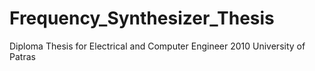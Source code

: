 # Frequency_Synthesizer_Thesis
Diploma Thesis for Electrical and Computer Engineer 2010
University of Patras
